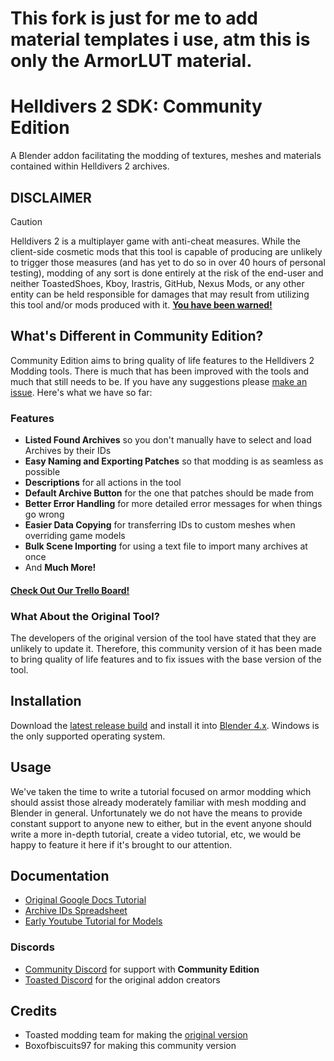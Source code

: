 # This fork is just for me to add material templates i use, atm this is only the ArmorLUT material.


# Helldivers 2 SDK: Community Edition
A Blender addon facilitating the modding of textures, meshes and materials contained within Helldivers 2 archives.

## DISCLAIMER
> [!CAUTION]
> Helldivers 2 is a multiplayer game with anti-cheat measures. While the client-side cosmetic mods that this tool is capable of producing are unlikely to trigger those measures (and has yet to do so in over 40 hours of personal testing), modding of any sort is done entirely at the risk of the end-user and neither ToastedShoes, Kboy, Irastris, GitHub, Nexus Mods, or any other entity can be held responsible for damages that may result from utilizing this tool and/or mods produced with it. <ins>**You have been warned!**</ins>

## What's Different in Community Edition?
Community Edition aims to bring quality of life features to the Helldivers 2 Modding tools. There is much that has been improved with the tools and much that still needs to be. If you have any suggestions please [make an issue](https://github.com/Boxofbiscuits97/HD2SDK-CommunityEdition/issues). Here's what we have so far:

### Features
- **Listed Found Archives** so you don't manually have to select and load Archives by their IDs
- **Easy Naming and Exporting Patches** so that modding is as seamless as possible
- **Descriptions** for all actions in the tool
- **Default Archive Button** for the one that patches should be made from
- **Better Error Handling** for more detailed error messages for when things go wrong
- **Easier Data Copying** for transferring IDs to custom meshes when overriding game models
- **Bulk Scene Importing** for using a text file to import many archives at once
- And **Much More!**

#### [Check Out Our Trello Board!](https://trello.com/b/8RLH5nq6/helldivers-2-sdk-community-edition)
 

### What About the Original Tool?
The developers of the original version of the tool have stated that they are unlikely to update it. Therefore, this community version of it has been made to bring quality of life features and to fix issues with the base version of the tool.

## Installation
Download the [latest release build](https://github.com/Boxofbiscuits97/HD2SDK-CommunityEdition/releases) and install it into [Blender 4.x](https://www.blender.org/download/). Windows is the only supported operating system.

## Usage
We've taken the time to write a tutorial focused on armor modding which should assist those already moderately familiar with mesh modding and Blender in general. Unfortunately we do not have the means to provide constant support to anyone new to either, but in the event anyone should write a more in-depth tutorial, create a video tutorial, etc, we would be happy to feature it here if it's brought to our attention.

## Documentation
- [Original Google Docs Tutorial](https://docs.google.com/document/d/1SF7iEekmxoDdf0EsJu1ww9u2Cr8vzHyn2ycZS7JlWl0)
- [Archive IDs Spreadsheet](https://docs.google.com/spreadsheets/d/1oQys_OI5DWou4GeRE3mW56j7BIi4M7KftBIPAl1ULFw)
- [Early Youtube Tutorial for Models](https://youtu.be/jdz-JeLvCY4)

### Discords
- [Community Discord](https://discord.gg/ZwjPaZNwH7) for support with **Community Edition**
- [Toasted Discord](https://discord.gg/ftSZppf) for the original addon creators



## Credits
- Toasted modding team for making the [original version](https://github.com/kboykboy2/io_scene_helldivers2)
- Boxofbiscuits97 for making this community version
